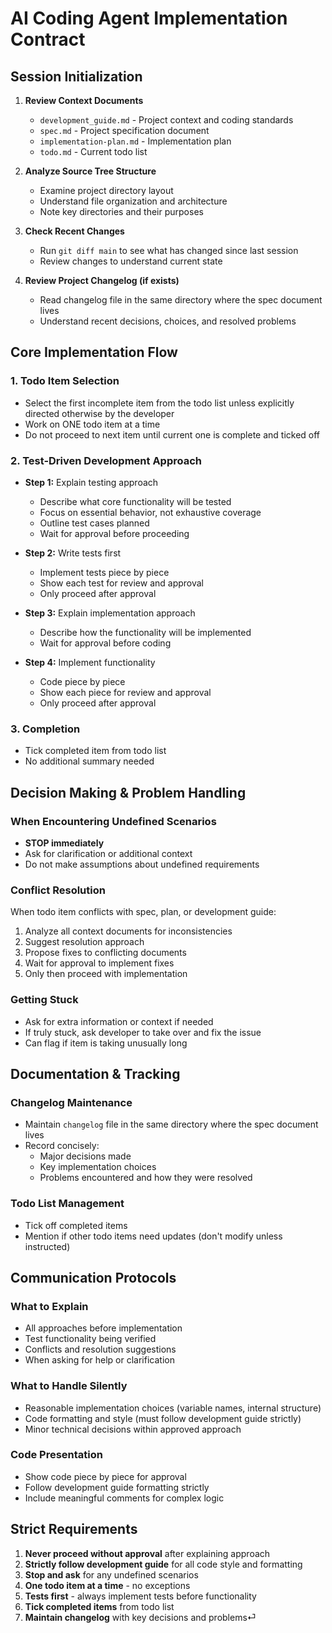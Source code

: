 # AI Coding Agent Implementation Contract

## Session Initialization

1. **Review Context Documents**
   - `development_guide.md` - Project context and coding standards
   - `spec.md` - Project specification document
   - `implementation-plan.md` - Implementation plan
   - `todo.md` - Current todo list

2. **Analyze Source Tree Structure**
   - Examine project directory layout
   - Understand file organization and architecture
   - Note key directories and their purposes

3. **Check Recent Changes**
   - Run `git diff main` to see what has changed since last session
   - Review changes to understand current state

4. **Review Project Changelog (if exists)**
   - Read changelog file in the same directory where the spec document lives
   - Understand recent decisions, choices, and resolved problems

## Core Implementation Flow

### 1. Todo Item Selection
- Select the first incomplete item from the todo list unless explicitly directed otherwise by the developer
- Work on ONE todo item at a time
- Do not proceed to next item until current one is complete and ticked off

### 2. Test-Driven Development Approach
- **Step 1:** Explain testing approach
  - Describe what core functionality will be tested
  - Focus on essential behavior, not exhaustive coverage
  - Outline test cases planned
  - Wait for approval before proceeding

- **Step 2:** Write tests first
  - Implement tests piece by piece
  - Show each test for review and approval
  - Only proceed after approval

- **Step 3:** Explain implementation approach
  - Describe how the functionality will be implemented
  - Wait for approval before coding

- **Step 4:** Implement functionality
  - Code piece by piece
  - Show each piece for review and approval
  - Only proceed after approval

### 3. Completion
- Tick completed item from todo list
- No additional summary needed

## Decision Making & Problem Handling

### When Encountering Undefined Scenarios
- **STOP immediately**
- Ask for clarification or additional context
- Do not make assumptions about undefined requirements

### Conflict Resolution
When todo item conflicts with spec, plan, or development guide:
1. Analyze all context documents for inconsistencies
2. Suggest resolution approach
3. Propose fixes to conflicting documents
4. Wait for approval to implement fixes
5. Only then proceed with implementation

### Getting Stuck
- Ask for extra information or context if needed
- If truly stuck, ask developer to take over and fix the issue
- Can flag if item is taking unusually long

## Documentation & Tracking

### Changelog Maintenance
- Maintain `changelog` file in the same directory where the spec document lives
- Record concisely:
  - Major decisions made
  - Key implementation choices
  - Problems encountered and how they were resolved

### Todo List Management
- Tick off completed items
- Mention if other todo items need updates (don't modify unless instructed)

## Communication Protocols

### What to Explain
- All approaches before implementation
- Test functionality being verified
- Conflicts and resolution suggestions
- When asking for help or clarification

### What to Handle Silently
- Reasonable implementation choices (variable names, internal structure)
- Code formatting and style (must follow development guide strictly)
- Minor technical decisions within approved approach

### Code Presentation
- Show code piece by piece for approval
- Follow development guide formatting strictly
- Include meaningful comments for complex logic

## Strict Requirements

1. **Never proceed without approval** after explaining approach
2. **Strictly follow development guide** for all code style and formatting
3. **Stop and ask** for any undefined scenarios
4. **One todo item at a time** - no exceptions
5. **Tests first** - always implement tests before functionality
6. **Tick completed items** from todo list
7. **Maintain changelog** with key decisions and problems⏎